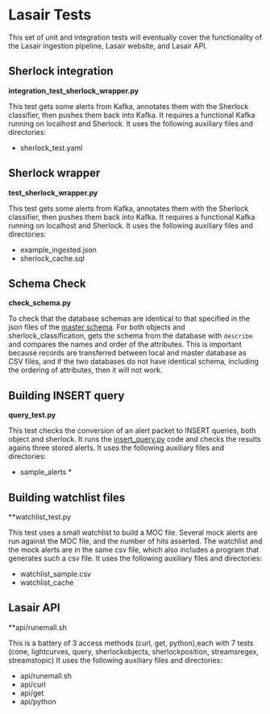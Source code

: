 # Lasair Tests

This set of unit and integration tests will eventually cover the functionality of the 
Lasair ingestion pipeline, Lasair website, and Lasair API.

## Sherlock integration
**integration_test_sherlock_wrapper.py**

This test gets some alerts from Kafka, annotates them with the Sherlock classifier,
then pushes them back into Kafka. It requires a functional Kafka running on localhost and Sherlock. It uses the following auxiliary files and directories:
* sherlock_test.yaml

## Sherlock wrapper
**test_sherlock_wrapper.py**

This test gets some alerts from Kafka, annotates them with the Sherlock classifier,
then pushes them back into Kafka. It requires a functional Kafka running on localhost and Sherlock. It uses the following auxiliary files and directories:
* example_ingested.json
* sherlock_cache.sql

## Schema Check
**check_schema.py**

To check that the database schemas are identical to that specified in the json files of the [master schema](https://github.com/lsst-uk/lasair-lsst/tree/master/utility/schema). For both 
objects and sherlock_classification, gets the schema from the database with `describe` and compares
the names and order of the attributes. This is important because records are transferred between
local and master database as CSV files, and if the two databases do not have identical schema, 
including the ordering of attributes, then it will not work.

## Building INSERT query
**query_test.py**

This test checks the conversion of an alert packet to INSERT queries, both object and sherlock.
It runs the [insert_query.py](https://github.com/lsst-uk/lasair-lsst/blob/master/filter/insert_query.py) code and checks the results agains three stored alerts.
It uses the following auxiliary files and directories:
* sample_alerts *

## Building watchlist files
**watchlist_test.py

This test uses a small watchlist to build a MOC file. Several mock alerts are run against 
the MOC file, and the number of hits asserted. The watchlist and the mock alerts are
in the same csv file, which also includes a program that generates such a csv file.
It uses the following auxiliary files and directories:
* watchlist_sample.csv
* watchlist_cache

## Lasair API
**api/runemall.sh

This is a battery of 3 access methods (curl, get, python),each with 7 tests 
(cone, lightcurves, query, sherlockobjects, sherlockposition, streamsregex, streamstopic)
It uses the following auxiliary files and directories:

* api/runemall.sh
* api/curl
* api/get
* api/python
